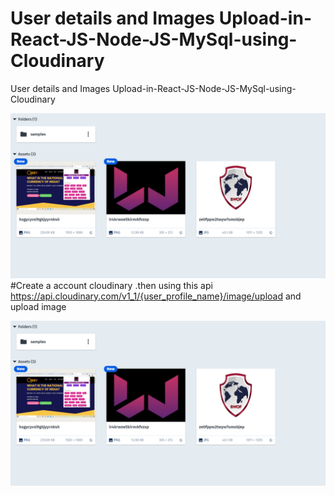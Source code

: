 # User details and Images Upload-in-React-JS-Node-JS-MySql-using-Cloudinary
User details and Images Upload-in-React-JS-Node-JS-MySql-using-Cloudinary

![alt text](https://github.com/atanu20/Upload-Images-in-React-JS-Node-JS-MySql-using-Cloudinary/blob/master/image.png)
#Create a account cloudinary .then using this api   https://api.cloudinary.com/v1_1/{user_profile_name}/image/upload and upload image

![alt text](https://github.com/atanu20/Upload-Images-in-React-JS-Node-JS-MySql-using-Cloudinary/blob/master/image.png)
